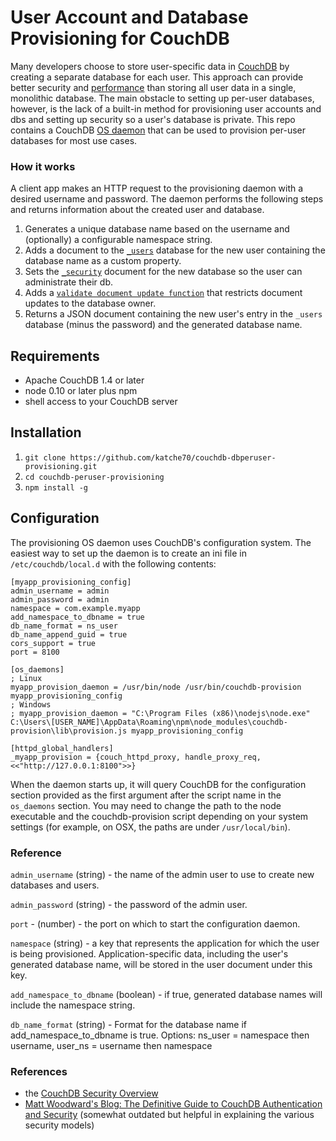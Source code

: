 # User Account and Database Provisioning for CouchDB

Many developers choose to store user-specific data in [CouchDB](http://couchdb.apache.org/)
by creating a separate database for each user.  This approach can provide better security and
[performance](http://couchdb-development.1959287.n2.nabble.com/One-big-CouchDB-with-a-lot-of-documents-vs-a-lot-of-CouchDB-databases-with-fewer-documents-td6229205.html)
than storing all user data in a single, monolithic database.  The main obstacle to setting
up per-user databases, however, is the lack of a built-in method for provisioning user accounts
and dbs and setting up security so a user's database is private.  This repo contains a CouchDB
[OS daemon](http://couchdb.readthedocs.org/en/latest/config/externals.html)
that can be used to provision per-user databases for most use cases.

### How it works

A client app makes an HTTP request to the provisioning daemon with a desired username and password.
The daemon performs the following steps and returns information about the created user and database.

1. Generates a unique database name based on the username and (optionally) a configurable
   namespace string.
1. Adds a document to the [`_users`]() database for the new user containing the database name as
   a custom property.
1. Sets the [`_security`](http://couchdb.readthedocs.org/en/latest/api/database/security.html)
   document for the new database so the user can administrate their db.
1. Adds a [`validate document update function`](http://couchdb.readthedocs.org/en/latest/couchapp/ddocs.html#validate-document-update-functions)
   that restricts document updates to the database owner.
1. Returns a JSON document containing the new user's entry in the `_users` database (minus the
   password) and the generated database name.

## Requirements

* Apache CouchDB 1.4 or later
* node 0.10 or later plus npm
* shell access to your CouchDB server

## Installation

1. `git clone https://github.com/katche70/couchdb-dbperuser-provisioning.git`
1. `cd couchdb-peruser-provisioning`
1. `npm install -g`


## Configuration

The provisioning OS daemon uses CouchDB's configuration system.  The easiest way to
set up the daemon is to create an ini file in `/etc/couchdb/local.d` with the following
contents:

    [myapp_provisioning_config]
    admin_username = admin
    admin_password = admin
    namespace = com.example.myapp
    add_namespace_to_dbname = true
    db_name_format = ns_user
    db_name_append_guid = true
    cors_support = true
    port = 8100
    
    [os_daemons]
    ; Linux
    myapp_provision_daemon = /usr/bin/node /usr/bin/couchdb-provision myapp_provisioning_config
    ; Windows
    ; myapp_provision_daemon = "C:\Program Files (x86)\nodejs\node.exe" C:\Users\[USER_NAME]\AppData\Roaming\npm\node_modules\couchdb-provision\lib\provision.js myapp_provisioning_config
    
    [httpd_global_handlers]
    _myapp_provision = {couch_httpd_proxy, handle_proxy_req, <<"http://127.0.0.1:8100">>}

When the daemon starts up, it will query CouchDB for the configuration section provided
as the first argument after the script name in the `os_daemons` section.  You may need to
change the path to the node executable and the couchdb-provision script depending on your
system settings (for example, on OSX, the paths are under `/usr/local/bin`).

### Reference

`admin_username` (string) - the name of the admin user to use to create new databases and
users.

`admin_password` (string) - the password of the admin user.

`port` - (number) - the port on which to start the configuration daemon.

`namespace` (string) - a key that represents the application for which the user is being
provisioned.  Application-specific data, including the user's generated database name, will be
stored in the user document under this key.

`add_namespace_to_dbname` (boolean) - if true, generated database names will include the
namespace string.

`db_name_format` (string) - Format for the database name if add_namespace_to_dbname is true.
Options: ns_user = namespace then username, user_ns = username then namespace
  
### References

* the [CouchDB Security Overview](http://couchdb.readthedocs.org/en/latest/intro/security.html)
* [Matt Woodward's Blog: The Definitive Guide to CouchDB Authentication and Security](http://blog.mattwoodward.com/2012/03/definitive-guide-to-couchdb.html) (somewhat outdated but helpful in explaining the various security models)

